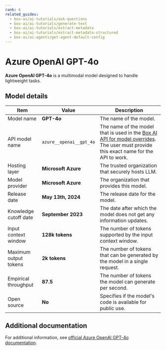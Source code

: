 ```yaml
---
rank: 6
related_guides:
  - box-ai/ai-tutorials/ask-questions
  - box-ai/ai-tutorials/generate-text
  - box-ai/ai-tutorials/extract-metadata
  - box-ai/ai-tutorials/extract-metadata-structured
  - box-ai/ai-agents/get-agent-default-config
---
```

# Azure OpenAI GPT-4o

**Azure OpenAI GPT-4o** is a multimodal model designed to handle lightweight tasks.

## Model details

| Item  | Value | Description |
|-----------|----------|----------|
|Model name|**GPT-4o**| The name of the model. | 
|API model name|`azure__openai__gpt_4o`| The name of the model that is used in the [Box AI API for model overrides][overrides]. The user must provide this exact name for the API to work. |
|Hosting layer| **Microsoft Azure** | The trusted organization that securely hosts LLM. |
|Model provider|**Microsoft Azure**| The organization that provides this model. |
|Release date|**May 13th, 2024** | The release date for the model.|
|Knowledge cutoff date| **September 2023**| The date after which the model does not get any information updates. |
|Input context window |**128k tokens**| The number of tokens supported by the input context window.| 
|Maximum output tokens |**2k tokens** |The number of tokens that can be generated by the model in a single request.| 
|Empirical throughput| **87.5** | The number of tokens the model can generate per second.|
|Open source | **No** | Specifies if the model's code is available for public use.|

## Additional documentation

For additional information, see [official Azure OpenAI GPT-4o documentation][azure-ai-mini-4o-model].

[azure-ai-mini-4o-model]: https://learn.microsoft.com/en-us/azure/ai-services/openai/concepts/models?tabs=python-secure#gpt-4o-and-gpt-4-turbo
[overrides]: g://box-ai/ai-agents/ai-agent-overrides